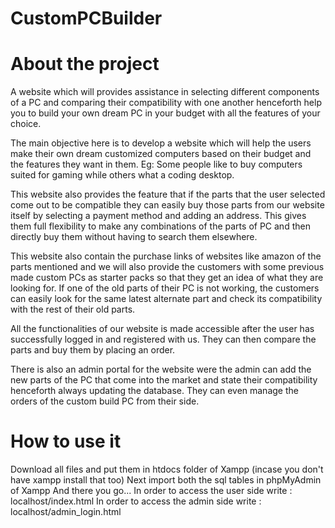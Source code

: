 # CustomPCBuilder

# About the project

A website which will provides assistance in selecting different components of a PC and comparing their compatibility with one another henceforth help you to build your own dream PC in your budget with all the features of your choice.

The main objective here is to develop a website which will help the users make their own dream customized computers based on their budget and the features they want in them. Eg: Some people like to buy computers suited for gaming while others what a coding desktop.

This website also provides the feature that if the parts that the user selected come out to be compatible they can easily buy those parts from our website itself by selecting a payment method and adding an address. This gives them full flexibility to make any combinations of the parts of PC and then directly buy them without having to search them elsewhere. 

This website also contain the purchase links of websites like amazon of the parts mentioned and we will also provide the customers with some previous made custom PCs as starter packs so that they get an idea of what they are looking for. If one of the old parts of their PC is not working, the customers can easily look for the same latest alternate part and check its compatibility with the rest of their old parts.  

All the functionalities of our website is made accessible after the user has successfully logged in and registered with us. They can then compare the parts and buy them by placing an order.  

There is also an admin portal for the website were the admin can add the new parts of the PC that come into the market and state their compatibility henceforth always updating the database. They can even manage the orders of the custom build PC from their side. 

# How to use it

Download all files and put them in htdocs folder of Xampp 
(incase you don't have xampp install that too)
Next import both the sql tables in phpMyAdmin of Xampp
And there you go...
In order to access the user side write : localhost/index.html
In order to access the admin side write : localhost/admin_login.html
